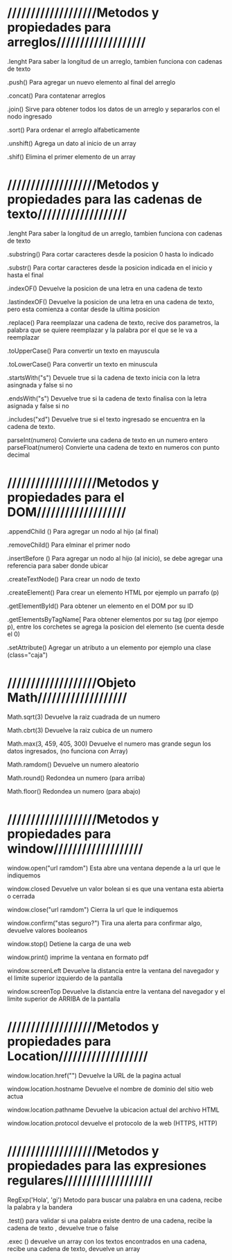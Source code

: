 # ///////////////////Metodos y propiedades para arreglos///////////////////
.lenght
	Para saber la longitud de un arreglo, tambien funciona con cadenas de texto

.push()
	Para agregar un nuevo elemento al final del arreglo

.concat()
	Para contatenar arreglos

.join()
	Sirve para obtener todos los datos de un arreglo y separarlos con el nodo ingresado

.sort()
	Para ordenar el arreglo alfabeticamente

.unshift()
	Agrega un dato al inicio de un array
	
.shif()
	Elimina el primer elemento de un array



# ///////////////////Metodos y propiedades para las cadenas de texto///////////////////
.lenght
	Para saber la longitud de un arreglo, tambien funciona con cadenas de texto

.substring()
	Para cortar caracteres desde la posicion 0 hasta lo indicado 

.substr()
	Para cortar caracteres desde la posicion indicada en el inicio y hasta el final

.indexOF()
	Devuelve la posicion de una letra en una cadena de texto

.lastindexOF()
	Devuelve la posicion de una letra en una cadena de texto, pero esta comienza a contar desde la ultima posicion

.replace()
	Para reemplazar una cadena de texto, recive dos parametros, la palabra que se quiere reemplazar y la palabra por el que se le va a reemplazar

.toUpperCase()
	Para convertir un texto en mayuscula

.toLowerCase()
	Para convertir un texto en minuscula

.startsWith("s")
	Devuele true si la cadena de texto inicia con la letra asingnada y false si no

.endsWith("s")
	Devuelve true si la cadena de texto finalisa con la letra asignada y false si no

.includes("xd")
	Devuelve true si el texto ingresado se encuentra en la cadena de texto.

parseInt(numero)
	Convierte una cadena de texto en un numero entero
parseFloat(numero)
	Convierte una cadena de texto en numeros con punto decimal

# ///////////////////Metodos y propiedades para el DOM///////////////////

.appendChild ()
	Para agregar un nodo al hijo (al final)

.removeChild()
	Para elminar el primer nodo

.insertBefore ()
	Para agregar un nodo al hijo (al inicio), se debe agregar una referencia para saber donde ubicar

.createTextNode()
	Para crear un nodo de texto

.createElement()
	Para crear un elemento HTML por ejemplo un parrafo (p)

.getElementById()
	Para obtener un elemento en el DOM por su ID

.getElementsByTagName[
	Para obtener elementos por su tag (por ejempo p), entre los corchetes se agrega la posicion del elemento (se cuenta desde el 0)

.setAttribute()
	Agregar un atributo a un elemento por ejemplo una clase (class="caja") 



# ///////////////////Objeto Math///////////////////
Math.sqrt(3)
	Devuelve la raiz cuadrada de un numero

Math.cbrt(3)
	Devuelve la raiz cubica de un numero


Math.max(3, 459, 405, 300)
	Devuelve el numero mas grande segun los datos ingresados, (no funciona con Array)


Math.ramdom()
	Devuelve un numero aleatorio

Math.round()
	Redondea un numero (para arriba)

Math.floor()
	Redondea un numero (para abajo)

# ///////////////////Metodos y propiedades para window///////////////////
window.open("url ramdom")
	Esta abre una ventana depende a la url que le indiquemos

window.closed
	Devuelve un valor bolean si es que una ventana esta abierta o cerrada

window.close("url ramdom")
	Cierra la url que le indiquemos

window.confirm("stas seguro?")
	Tira una alerta para confirmar algo, devuelve valores booleanos

window.stop()
	Detiene la carga de una web

window.print()
	imprime la ventana en formato pdf

window.screenLeft
	Devuelve la distancia entre la ventana del navegador y el limite superior izquierdo de la pantalla

window.screenTop
	Devuelve la distancia entre la ventana del navegador y el limite superior de ARRIBA de la pantalla 	


# ///////////////////Metodos y propiedades para Location///////////////////
window.location.href("")
	Devuelve la URL de la pagina actual

window.location.hostname
	Devuelve el nombre de dominio del sitio web actua

window.location.pathname
	Devuelve la ubicacion actual del archivo HTML

window.location.protocol
	devuelve el protocolo de la web (HTTPS, HTTP)


# ///////////////////Metodos y propiedades para las expresiones regulares///////////////////
RegExp('Hola', 'gi')
	Metodo para buscar una palabra en una cadena, recibe la palabra y la bandera

.test()
	para validar si una palabra existe dentro de una cadena, recibe la cadena de texto , devuelve true o false

.exec ()
	devuelve un array con los textos encontrados en una cadena, recibe una cadena de texto, devuelve un array